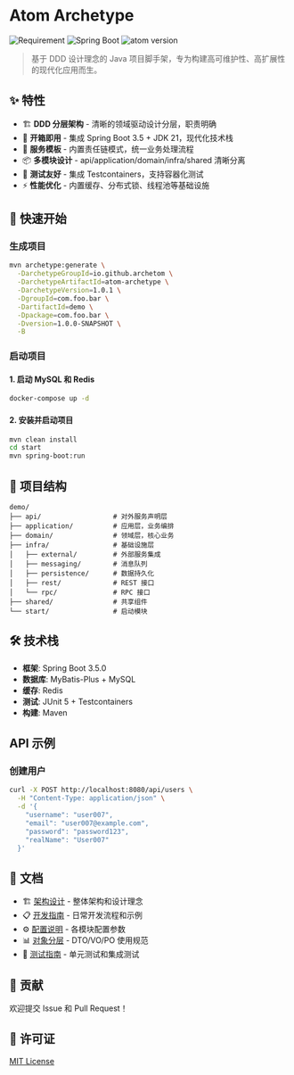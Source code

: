 # Atom Archetype

![Requirement](https://img.shields.io/badge/JDK-21+-green.svg)
![Spring Boot](https://img.shields.io/badge/Spring_Boot-3.5.0-brightgreen.svg)
![atom version](https://img.shields.io/badge/Atom_Archetype-1.0.1-blue)

> 基于 DDD 设计理念的 Java 项目脚手架，专为构建高可维护性、高扩展性的现代化应用而生。

## ✨ 特性

- 🏗️ **DDD 分层架构** - 清晰的领域驱动设计分层，职责明确
- 🚀 **开箱即用** - 集成 Spring Boot 3.5 + JDK 21，现代化技术栈
- 🔧 **服务模板** - 内置责任链模式，统一业务处理流程
- 📦 **多模块设计** - api/application/domain/infra/shared 清晰分离
- 🧪 **测试友好** - 集成 Testcontainers，支持容器化测试
- ⚡  **性能优化** - 内置缓存、分布式锁、线程池等基础设施

## 🚀 快速开始

### 生成项目

```bash
mvn archetype:generate \
  -DarchetypeGroupId=io.github.archetom \
  -DarchetypeArtifactId=atom-archetype \
  -DarchetypeVersion=1.0.1 \
  -DgroupId=com.foo.bar \
  -DartifactId=demo \
  -Dpackage=com.foo.bar \
  -Dversion=1.0.0-SNAPSHOT \
  -B
```

### 启动项目
#### 1. 启动 MySQL 和 Redis
```bash
docker-compose up -d
```

#### 2. 安装并启动项目
```bash
mvn clean install
cd start
mvn spring-boot:run
```

## 📁 项目结构

```
demo/
├── api/                  # 对外服务声明层
├── application/          # 应用层，业务编排
├── domain/               # 领域层，核心业务
├── infra/                # 基础设施层
│   ├── external/         # 外部服务集成
│   ├── messaging/        # 消息队列
│   ├── persistence/      # 数据持久化
│   ├── rest/             # REST 接口
│   └── rpc/              # RPC 接口
├── shared/               # 共享组件
└── start/                # 启动模块
```

## 🛠️ 技术栈

- **框架**: Spring Boot 3.5.0
- **数据库**: MyBatis-Plus + MySQL
- **缓存**: Redis
- **测试**: JUnit 5 + Testcontainers
- **构建**: Maven

## API 示例

### 创建用户
```bash
curl -X POST http://localhost:8080/api/users \
  -H "Content-Type: application/json" \
  -d '{
    "username": "user007",
    "email": "user007@example.com",
    "password": "password123",
    "realName": "User007"
  }'
```

## 📖 文档

- 🏗️ [架构设计](docs/architecture.md) - 整体架构和设计理念
- 📋 [开发指南](docs/usage-guide.md) - 日常开发流程和示例
- ⚙️ [配置说明](docs/configuration.md) - 各模块配置参数
- 📊 [对象分层](docs/object-layering.md) - DTO/VO/PO 使用规范
- 🧪 [测试指南](docs/test-guide.md) - 单元测试和集成测试

## 🤝 贡献

欢迎提交 Issue 和 Pull Request！

## 📄 许可证

[MIT License](LICENSE)

